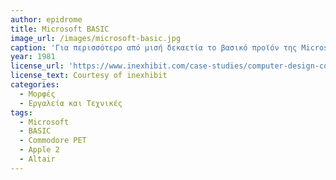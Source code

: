 ```yaml
---
author: epidrome
title: Microsoft BASIC 
image_url: /images/microsoft-basic.jpg
caption: 'Για περισσότερο από μισή δεκαετία το βασικό προϊόν της Microsoft ήταν η γλώσσα προγραμματισμού BASIC για τους μικροϋπολογιστές της δεκαετίας του 1970, όπως ήταν ο Apple 2 και ο Commodore PET. H τεχνογνωσία που είχε αναπτύξει για την μεταφορά της BASIC από τους κεντρικούς υπολογιστές στον Altair, μπορούσε να προσαρμοστεί σε μια μεγάλη γκάμα μικροϋπολογιστών.' 
year: 1981 
license_url: 'https://www.inexhibit.com/case-studies/computer-design-commodore-pet-2001-1977/' 
license_text: Courtesy of inexhibit 
categories:
  - Μορφές 
  - Εργαλεία και Τεχνικές 
tags:
  - Microsoft 
  - BASIC 
  - Commodore PET
  - Apple 2
  - Altair
---
```


